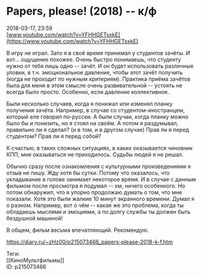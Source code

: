 Papers, please! (2018) -- к/ф
==============================

   
 2018-03-17, 23:59   
   [www.youtube.com/watch?v=YFHHGETsxkE](https://www.youtube.com/watch?v=YFHHGETsxkE)    
   
 В игру не играл. Зато я в своё время принимал у студентов зачёты. И вот... ощущение похожее. Очень быстро понимаешь, что студенту нужно от тебя лишь одно -- зачёт. И он будет использовать различные уловки, в т.ч. эмоциональное давление, чтобы этот зачёт получить (когда не проходит по нужным критериям). Практика приёма зачётов была для меня в этом смысле очень развивательной -- устоять не всегда было просто.  Особенно, если давление коллективное.    
   
 Были несколько случаев, когда я понижал или изменял планку получения зачёта. Например, в случае со студентом-иностранцем, который еле говорил по-русски. А были случаи, когда планку можно было бы и понизить, но я стоял на своём. А потом я раздумывал, правильно ли я сделал? (и в том, и в другом случае) Прав ли я перед студентом? Прав ли я перед собой?   
   
 К счастью, в таких сложных ситуациях, в каких оказывается чиновник КПП, мне оказываться не приходилось. Судьбы людей я не решал.   
   
 Обычно сразу после ознакомления с культурными произведениями я отзыв не пишу. Жду хотя бы сутки. Потому что оказалось, что укладывание в голове занимает некоторое время. И в случае с данным фильмом после просмотра я подумал -- хм, ничего особенного. Но потом обнаружил, что я упорно продолжаю думать о том, что мне показали. Хотя это были жалкие 10 минут экранного времени. Думал я о разном. Например, вот о чём -- какая же это проблема, когда ты обладаешь мыслями и эмоциями, а по долгу службы ты должен быть бездушной машиной!   
   
 В общем, фильм весьма впечатляющий. Рекомендую.   
    
 <https://diary.ru/~zHz00/p215073466_papers-please-2018-k-f.htm>   
   
 Теги:   
 [[КиноМультфильмы]]   
 ID: p215073466
